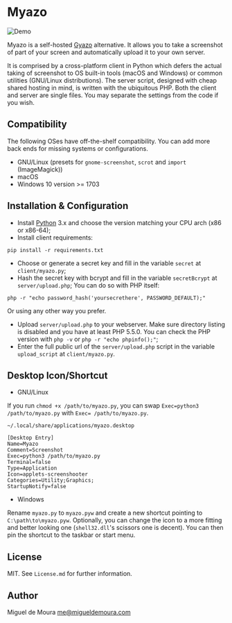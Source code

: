 # Myazo

![Demo](https://raw.githubusercontent.com/migueldemoura/myazo/master/demo.gif)

Myazo is a self-hosted [Gyazo](https://gyazo.com/) alternative. It allows you to take a screenshot of part of your screen and automatically upload it to your own server.

It is comprised by a cross-platform client in Python which defers the actual taking of screenshot to OS built-in tools (macOS and Windows) or common utilities (GNU/Linux distributions). The server script, designed with cheap shared hosting in mind, is written with the ubiquitous PHP. Both the client and server are single files. You may separate the settings from the code if you wish.

## Compatibility

The following OSes have off-the-shelf compatibility. You can add more back ends for missing systems or configurations.

- GNU/Linux (presets for `gnome-screenshot`, `scrot` and `import` (ImageMagick))
- macOS
- Windows 10 version >= 1703

## Installation & Configuration

* Install [Python] 3.x and choose the version matching your CPU arch (x86 or x86-64);
* Install client requirements:

```shell
pip install -r requirements.txt
```

* Choose or generate a secret key and fill in the variable `secret` at `client/myazo.py`;
* Hash the secret key with bcrypt and fill in the variable `secretBcrypt` at `server/upload.php`;
You can do so with PHP itself:

```shell
php -r "echo password_hash('yoursecrethere', PASSWORD_DEFAULT);"
```

Or using any other way you prefer.

* Upload `server/upload.php` to your webserver. Make sure directory listing is disabled and you have at least PHP 5.5.0. You can check the PHP version with `php -v` or `php -r "echo phpinfo();"`;
* Enter the full public url of the `server/upload.php` script in the variable `upload_script` at `client/myazo.py`.

## Desktop Icon/Shortcut

* GNU/Linux

If you run `chmod +x /path/to/myazo.py`, you can swap `Exec=python3 /path/to/myazo.py` with `Exec= /path/to/myazo.py`.

`~/.local/share/applications/myazo.desktop`
```
[Desktop Entry]
Name=Myazo
Comment=Screenshot
Exec=python3 /path/to/myazo.py
Terminal=false
Type=Application
Icon=applets-screenshooter
Categories=Utility;Graphics;
StartupNotify=false
```

* Windows

Rename `myazo.py` to `myazo.pyw` and create a new shortcut pointing to `C:\path\to\myazo.pyw`. Optionally, you can change the icon to a more fitting and better looking one (`shell32.dll`'s scissors one is decent). You can then pin the shortcut to the taskbar or start menu.

## License

MIT. See `License.md` for further information.

## Author

Miguel de Moura <me@migueldemoura.com>


[Gyazo]: <https://gyazo.com/>
[Python]: <https://www.python.org/downloads/>
